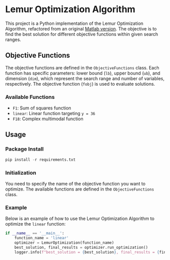 # Lemur Optimization Algorithm
This project is a Python implementation of the Lemur Optimization Algorithm, refactored from an original [Matlab version](https://github.com/ammarabbasi/Lemurs-Optimizer). The objective is to find the best solution for different objective functions within given search ranges.

## Objective Functions

The objective functions are defined in the `ObjectiveFunctions` class. Each function has specific parameters: lower bound (`lb`), upper bound (`ub`), and dimension (`dim`), which represent the search range and number of variables, respectively. The objective function (`fobj`) is used to evaluate solutions.

### Available Functions

- `F1`: Sum of squares function
- `linear`: Linear function targeting `y = 36`
- `F18`: Complex multimodal function

## Usage

### Package Install

```python
pip install -r requirements.txt
```

### Initialization

You need to specify the name of the objective function you want to optimize. The available functions are defined in the `ObjectiveFunctions` class.

### Example

Below is an example of how to use the Lemur Optimization Algorithm to optimize the `linear` function:

```python
if __name__ == '__main__':
    function_name = 'linear'
    optimizer = LemurOptimization(function_name)
    best_solution, final_results = optimizer.run_optimization()
    logger.info(f"best_solution = {best_solution}, final_results = {final_results}")
```